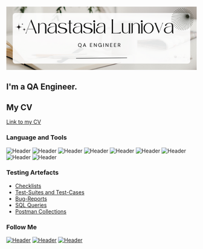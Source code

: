 ![Header](https://github.com/anastluniova/anastluniova/blob/main/assets/Logo.png)
## I'm a QA Engineer. 
 
## My CV
[Link to my CV](https://github.com/anastluniova/anastluniova/blob/main/CV_QA%20Anastasia%20Luniova%20(1).pdf)


### Language and Tools
![Header](https://img.shields.io/badge/Jira-090909?style=for-the-badge&logo=jira&logoColor=136be1)
![Header](https://img.shields.io/badge/Postman-090909?style=for-the-badge&logo=postman&logoColor=f76935)
![Header](https://img.shields.io/badge/Swagger-090909?style=for-the-badge&logo=swagger&logoColor=7ede2b)
![Header](https://img.shields.io/badge/Github-090909?style=for-the-badge&logo=github&logoColor=8cc4d7)
![Header](https://img.shields.io/badge/MySQL-090909?style=for-the-badge&logo=mysql&logoColor=00618a)
![Header](https://img.shields.io/badge/DevTools-090909?style=for-the-badge&logo=googlechrome&logoColor=2674f2)
![Header](https://img.shields.io/badge/AndroidStudio-090909?style=for-the-badge&logo=androidstudio&logoColor=3ad07d)
![Header](https://img.shields.io/badge/Fiddler-090909?style=for-the-badge&logo=fiddler&logoColor=8cc4d7)
![Header](https://img.shields.io/badge/CharlesProxy-090909?style=for-the-badge&logo=charlesproxy&logoColor=8cc4d7)

### Testing Artefacts

- [Checklists](https://github.com/anastluniova/checklists)
- [Test-Suites and Test-Cases](https://github.com/anastluniova/test-cases)
- [Bug-Reports](https://github.com/anastluniova/bug-reports)
- [SQL Queries](https://github.com/anastluniova/SQL)
- [Postman Collections](https://github.com/anastluniova/postman)

### Follow Me
[![Header](https://img.shields.io/badge/LinkedIn-090909?style=for-the-badge&logo=linkedin&logoColor=136be1)](https://www.linkedin.com/in/anastasia-luniova/)
[![Header](https://img.shields.io/badge/Instagram-090909?style=for-the-badge&logo=instagram&logoColor=9939a3)](https://www.instagram.com/gornia/)
[![Header](https://img.shields.io/badge/Vkontakte-090909?style=for-the-badge&logo=vk&logoColor=136be1)](https://vk.com/nastyasha_gordeeva)
